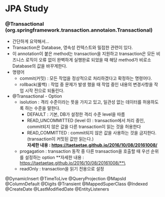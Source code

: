 # JPA Study
### @Transactional (org.springframework.transaction.annotaion.Transactional)
- 간단하게 요약해서...
- Transaction은 Database, 영속성 컨텍스트와 밀접한 관련이 있다.
- 이 annotation이 붙은 method는 transaction을 지원하고 transaction은 모든 비즈니스 로직이 오류 없이 완벽하게 실행완료 되었을 때 해당 method가 비로소 Database의 값을 바꾸게한다.
- 명령어
    - commit(커밋) : 모든 작업을 정상적으로 처리하겠다고 확정하는 명령어다.
    - rollback(롤백) : 작업 중 문제가 발생 했을 때 작업 중인 내용의 변경사항을 작업 시작 전으로 되돌린다.
- @Transactional - Option
    - isolution : 격리 수준이라는 뜻을 가지고 있고, 일관성 없는 데이터를 허용하도록 하는 수준을 말한다.
        - DEFAULT : 기본, DB가 설정한 격리 수준 level을 따름
        - READ_UNCOMMITTED (level 0) : transaction에서 처리 중인, commit되지 않은 값을 다른 transaction이 읽는 것을 허용한다
        - READ_COMMITTED : commit되지 않은 값을 사용하는 것을 금지한다.(transaction이 커밋된 값만 읽는다.)\
    **자세한 내용 : https://taetaetae.github.io/2016/10/08/20161008/**
    - progagation : transaction 동작 중 다른 transaction을 호출할 때 우선 순위를 설정하는 option
    **자세한 내용 : https://taetaetae.github.io/2016/10/08/20161008/**\
    - readOnly : transaction을 읽기 전용으로 설정

@DynamicInsert
@TimeToLive
@QueryProjection
@MapsId
@ColumnDefault
@Digits
@Transient
@MappedSuperClass
@Indexed
@CreateDate
@LastModifiedDate
@EntityListeners